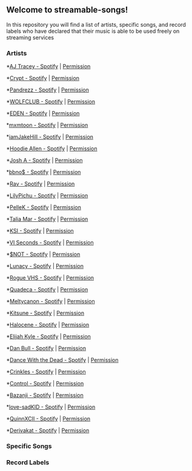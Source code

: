 ## Welcome to streamable-songs!

In this repository you will find a list of artists, specific songs, and record labels who have declared that their music is able to be used freely on streaming services

### Artists

*[AJ Tracey - Spotify](https://open.spotify.com/artist/4Xi6LSfFqv26XgP9NKN26U?si=9hO-gJJWSbCV8RQLOyJwWQ) | [Permission](https://twitter.com/ajtracey/status/1271066936781258753)

*[Crypt - Spotify]() | [Permission]()

*[Pandrezz - Spotify]() | [Permission]()

*[WOLFCLUB - Spotify]() | [Permission]()

*[EDEN - Spotify]() | [Permission]()

*[mxmtoon - Spotify]() | [Permission]()

*[iamJakeHill - Spotify]() | [Permission]()

*[Hoodie Allen - Spotify]() | [Permission]()

*[Josh A - Spotify]() | [Permission]()

*[bbno$ - Spotify]() | [Permission]()

*[Rav - Spotify]() | [Permission]()

*[LilyPichu - Spotify]() | [Permission]()

*[PelleK - Spotify]() | [Permission]()

*[Talia Mar - Spotify]() | [Permission]()

*[KSI - Spotify]() | [Permission]()

*[VI Seconds - Spotify]() | [Permission]()

*[$NOT - Spotify]() | [Permission]()

*[Lunacy - Spotify]() | [Permission]()

*[Rogue VHS - Spotify]() | [Permission]()

*[Quadeca - Spotify]() | [Permission]()

*[Meltycanon - Spotify]() | [Permission]()

*[Kitsune - Spotify]() | [Permission]()

*[Halocene - Spotify]() | [Permission]()

*[Elijah Kyle - Spotify]() | [Permission]()

*[Dan Bull - Spotify]() | [Permission]()

*[Dance With the Dead - Spotify]() | [Permission]()

*[Crinkles - Spotify]() | [Permission]()

*[Control - Spotify]() | [Permission]()

*[Bazanji - Spotify]() | [Permission]()

*[love-sadKID - Spotify]() | [Permission]()

*[QuinnXCII - Spotify]() | [Permission]()

*[Derivakat - Spotify]() | [Permission]()

### Specific Songs

### Record Labels
